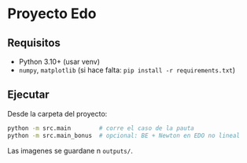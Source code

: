 # Proyecto Edo

## Requisitos
- Python 3.10+ (usar venv)
- `numpy`, `matplotlib`
  (si hace falta: `pip install -r requirements.txt`)

## Ejecutar
Desde la carpeta del proyecto:
```bash
python -m src.main        # corre el caso de la pauta
python -m src.main_bonus  # opcional: BE + Newton en EDO no lineal
```
Las imagenes se guardane n `outputs/`.
